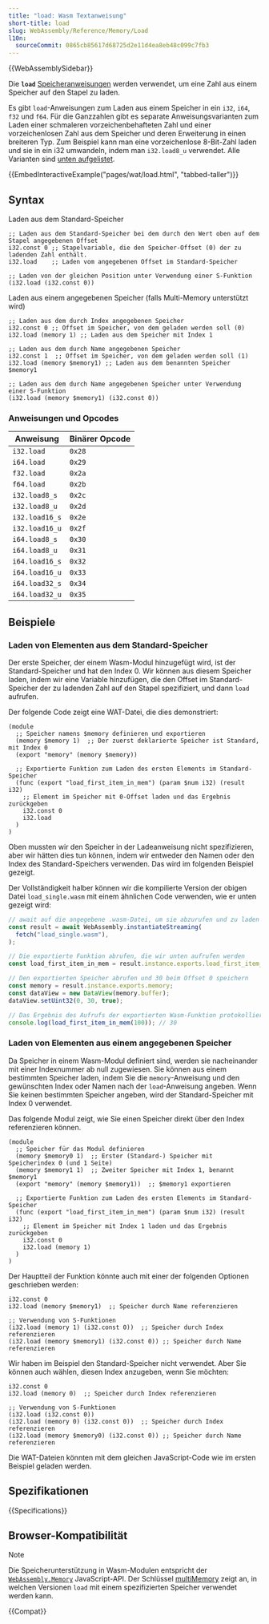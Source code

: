 ```yaml
---
title: "load: Wasm Textanweisung"
short-title: load
slug: WebAssembly/Reference/Memory/Load
l10n:
  sourceCommit: 0865cb85617d68725d2e11d4ea8eb48c099c7fb3
---
```


{{WebAssemblySidebar}}

Die **`load`** [Speicheranweisungen](/de/docs/WebAssembly/Reference/Memory) werden verwendet, um eine Zahl aus einem Speicher auf den Stapel zu laden.

Es gibt `load`-Anweisungen zum Laden aus einem Speicher in ein `i32`, `i64`, `f32` und `f64`.
Für die Ganzzahlen gibt es separate Anweisungsvarianten zum Laden einer schmaleren vorzeichenbehafteten Zahl und einer vorzeichenlosen Zahl aus dem Speicher und deren Erweiterung in einen breiteren Typ.
Zum Beispiel kann man eine vorzeichenlose 8-Bit-Zahl laden und sie in ein i32 umwandeln, indem man `i32.load8_u` verwendet.
Alle Varianten sind [unten aufgelistet](#anweisungen_und_opcodes).

{{EmbedInteractiveExample("pages/wat/load.html", "tabbed-taller")}}

## Syntax

Laden aus dem Standard-Speicher

```wasm
;; Laden aus dem Standard-Speicher bei dem durch den Wert oben auf dem Stapel angegebenen Offset
i32.const 0 ;; Stapelvariable, die den Speicher-Offset (0) der zu ladenden Zahl enthält.
i32.load    ;; Laden vom angegebenen Offset im Standard-Speicher

;; Laden von der gleichen Position unter Verwendung einer S-Funktion
(i32.load (i32.const 0))
```

Laden aus einem angegebenen Speicher (falls Multi-Memory unterstützt wird)

```wasm
;; Laden aus dem durch Index angegebenen Speicher
i32.const 0 ;; Offset im Speicher, von dem geladen werden soll (0)
i32.load (memory 1) ;; Laden aus dem Speicher mit Index 1

;; Laden aus dem durch Name angegebenen Speicher
i32.const 1  ;; Offset im Speicher, von dem geladen werden soll (1)
i32.load (memory $memory1) ;; Laden aus dem benannten Speicher $memory1

;; Laden aus dem durch Name angegebenen Speicher unter Verwendung einer S-Funktion
(i32.load (memory $memory1) (i32.const 0))
```

### Anweisungen und Opcodes

| Anweisung       | Binärer Opcode |
| --------------- | -------------- |
| `i32.load`      | `0x28`         |
| `i64.load`      | `0x29`         |
| `f32.load`      | `0x2a`         |
| `f64.load`      | `0x2b`         |
| `i32.load8_s`   | `0x2c`         |
| `i32.load8_u`   | `0x2d`         |
| `i32.load16_s`  | `0x2e`         |
| `i32.load16_u`  | `0x2f`         |
| `i64.load8_s`   | `0x30`         |
| `i64.load8_u`   | `0x31`         |
| `i64.load16_s`  | `0x32`         |
| `i64.load16_u`  | `0x33`         |
| `i64.load32_s`  | `0x34`         |
| `i64.load32_u`  | `0x35`         |

## Beispiele

### Laden von Elementen aus dem Standard-Speicher

Der erste Speicher, der einem Wasm-Modul hinzugefügt wird, ist der Standard-Speicher und hat den Index 0.
Wir können aus diesem Speicher laden, indem wir eine Variable hinzufügen, die den Offset im Standard-Speicher der zu ladenden Zahl auf den Stapel spezifiziert, und dann `load` aufrufen.

Der folgende Code zeigt eine WAT-Datei, die dies demonstriert:

```wasm
(module
  ;; Speicher namens $memory definieren und exportieren
  (memory $memory 1)  ;; Der zuerst deklarierte Speicher ist Standard, mit Index 0
  (export "memory" (memory $memory))

  ;; Exportierte Funktion zum Laden des ersten Elements im Standard-Speicher
  (func (export "load_first_item_in_mem") (param $num i32) (result i32)
    ;; Element im Speicher mit 0-Offset laden und das Ergebnis zurückgeben
    i32.const 0
    i32.load
  )
)
```

Oben mussten wir den Speicher in der Ladeanweisung nicht spezifizieren, aber wir hätten dies tun können, indem wir entweder den Namen oder den Index des Standard-Speichers verwenden.
Das wird im folgenden Beispiel gezeigt.

Der Vollständigkeit halber können wir die kompilierte Version der obigen Datei `load_single.wasm` mit einem ähnlichen Code verwenden, wie er unten gezeigt wird:

```js
// await auf die angegebene .wasm-Datei, um sie abzurufen und zu laden
const result = await WebAssembly.instantiateStreaming(
  fetch("load_single.wasm"),
);

// Die exportierte Funktion abrufen, die wir unten aufrufen werden
const load_first_item_in_mem = result.instance.exports.load_first_item_in_mem;

// Den exportierten Speicher abrufen und 30 beim Offset 0 speichern
const memory = result.instance.exports.memory;
const dataView = new DataView(memory.buffer);
dataView.setUint32(0, 30, true);

// Das Ergebnis des Aufrufs der exportierten Wasm-Funktion protokollieren
console.log(load_first_item_in_mem(100)); // 30
```

### Laden von Elementen aus einem angegebenen Speicher

Da Speicher in einem Wasm-Modul definiert sind, werden sie nacheinander mit einer Indexnummer ab null zugewiesen.
Sie können aus einem bestimmten Speicher laden, indem Sie die `memory`-Anweisung und den gewünschten Index oder Namen nach der `load`-Anweisung angeben.
Wenn Sie keinen bestimmten Speicher angeben, wird der Standard-Speicher mit Index 0 verwendet.

Das folgende Modul zeigt, wie Sie einen Speicher direkt über den Index referenzieren können.

```wasm
(module
  ;; Speicher für das Modul definieren
  (memory $memory0 1)  ;; Erster (Standard-) Speicher mit Speicherindex 0 (und 1 Seite)
  (memory $memory1 1)  ;; Zweiter Speicher mit Index 1, benannt $memory1
  (export "memory" (memory $memory1))  ;; $memory1 exportieren

  ;; Exportierte Funktion zum Laden des ersten Elements im Standard-Speicher
  (func (export "load_first_item_in_mem") (param $num i32) (result i32)
    ;; Element im Speicher mit Index 1 laden und das Ergebnis zurückgeben
    i32.const 0
    i32.load (memory 1)
  )
)
```

Der Hauptteil der Funktion könnte auch mit einer der folgenden Optionen geschrieben werden:

```wasm
i32.const 0
i32.load (memory $memory1)  ;; Speicher durch Name referenzieren

;; Verwendung von S-Funktionen
(i32.load (memory 1) (i32.const 0))  ;; Speicher durch Index referenzieren
(i32.load (memory $memory1) (i32.const 0)) ;; Speicher durch Name referenzieren
```

Wir haben im Beispiel den Standard-Speicher nicht verwendet.
Aber Sie können auch wählen, diesen Index anzugeben, wenn Sie möchten:

```wasm
i32.const 0
i32.load (memory 0)  ;; Speicher durch Index referenzieren

;; Verwendung von S-Funktionen
(i32.load (i32.const 0))
(i32.load (memory 0) (i32.const 0))  ;; Speicher durch Index referenzieren
(i32.load (memory $memory0) (i32.const 0)) ;; Speicher durch Name referenzieren
```

Die WAT-Dateien könnten mit dem gleichen JavaScript-Code wie im ersten Beispiel geladen werden.

## Spezifikationen

{{Specifications}}

## Browser-Kompatibilität

> [!NOTE]
> Die Speicherunterstützung in Wasm-Modulen entspricht der [`WebAssembly.Memory`](/de/docs/WebAssembly/JavaScript_interface/Memory) JavaScript-API.
> Der Schlüssel [multiMemory](#webassembly.multimemory) zeigt an, in welchen Versionen `load` mit einem spezifizierten Speicher verwendet werden kann.

{{Compat}}
